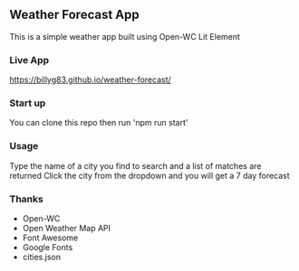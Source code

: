## Weather Forecast App
This is a simple weather app built using Open-WC Lit Element

### Live App
https://billyg83.github.io/weather-forecast/

### Start up
You can clone this repo then run 'npm run start'

### Usage
Type the name of a city you find to search and a list of matches are returned
Click the city from the dropdown and you will get a 7 day forecast

### Thanks
 - Open-WC
 - Open Weather Map API
 - Font Awesome
 - Google Fonts
 - cities.json